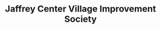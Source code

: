 ---
layout: repo
title: "Jaffrey Center Village Improvement Society"
id: 5931
permalink: repos/5931/
---